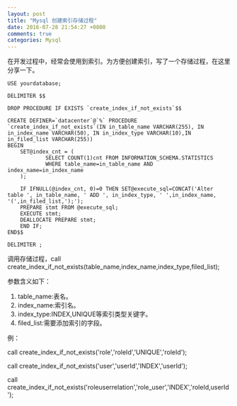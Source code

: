 ```yaml
---
layout: post
title: "Mysql 创建索引存储过程"
date: 2016-07-28 21:54:27 +0800
comments: true
categories: Mysql
---
```


在开发过程中，经常会使用到索引。为方便创建索引，写了一个存储过程，在这里分享一下。

```mysql
USE yourdatabase;

DELIMITER $$

DROP PROCEDURE IF EXISTS `create_index_if_not_exists`$$

CREATE DEFINER=`datacenter`@`%` PROCEDURE `create_index_if_not_exists`(IN in_table_name VARCHAR(255), IN in_index_name VARCHAR(50), IN in_index_type VARCHAR(10),IN in_filed_list VARCHAR(255))
BEGIN
	SET@index_cnt = (
			SELECT COUNT(1)cnt FROM INFORMATION_SCHEMA.STATISTICS
			WHERE table_name=in_table_name AND index_name=in_index_name
	);

	IF IFNULL(@index_cnt, 0)=0 THEN SET@execute_sql=CONCAT('Alter table ', in_table_name, ' ADD ', in_index_type, ' ',in_index_name, '(',in_filed_list,');');
	PREPARE stmt FROM @execute_sql;
	EXECUTE stmt;
	DEALLOCATE PREPARE stmt;
	END IF;
END$$

DELIMITER ;
```


调用存储过程，call create_index_if_not_exists(table_name,index_name,index_type,filed_list);

参数含义如下： 

1. table_name:表名。  
2. index_name:索引名。  
3. index_type:INDEX,UNIQUE等索引类型关键字。  
4. filed_list:需要添加索引的字段。  

例：

call create_index_if_not_exists('role','roleId','UNIQUE','roleId');

call create_index_if_not_exists('user','userId','INDEX','userId');

call create_index_if_not_exists('roleuserrelation','role_user','INDEX','roleId,userId');


